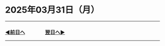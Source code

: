 # 2025年03月31日（月）

---

### [◀️前日へ](https://github.com/yuasys/chatty-journal/blob/main/2025/03/2025-03-30.md)&emsp;&emsp;&emsp;&emsp;[翌日へ▶️](https://github.com/yuasys/chatty-journal/blob/main/2025/04/2025-04-01.md)

---
